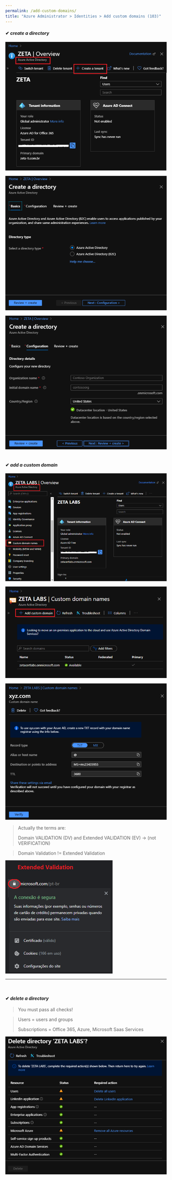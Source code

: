 ```yaml
---
permalink: /add-custom-domains/
title: "Azure Administrator > Identities > Add custom domains (103)"
---
```

#### ✔ _create a directory_

![](/assets/images/identities/1.1.png)

![](/assets/images/identities/1.2.png)  

![](/assets/images/identities/1.3.png)  
&nbsp;
#### ✔ _add a custom domain_

![](/assets/images/identities/1.4.png)

![](/assets/images/identities/1.5.png)

![](/assets/images/identities/1.6.png)

> Actually the terms are:
>
> Domain VALIDATION (DV) and Extended VALIDATION (EV) -> (not VERIFICATION) 

> Domain Validation != Extended Validation

![](/assets/images/identities/1.7.png)

* * *
&nbsp;
#### ✔ _delete a directory_

> You must pass all checks!

> Users = users and groups
>
> Subscriptions = Office 365, Azure, Microsoft Saas Services

![](/assets/images/identities/1.8.png)